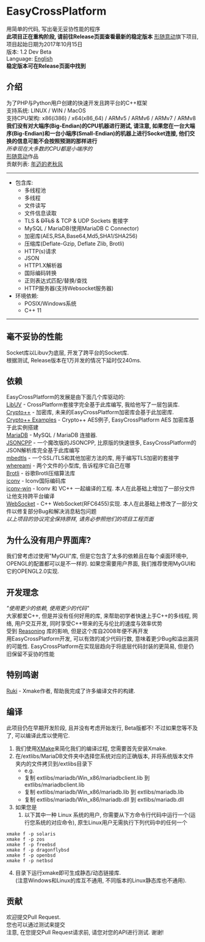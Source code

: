 # EasyCrossPlatform
用简单的代码, 写出毫无妥协性能的程序  
**此项目正在重构阶段, 请前往Release页面查看最新的稳定版本**
[形随意动](https://github.com/BlueAirTechGroup/)旗下项目, 项目起始日期为2017年10月15日  
版本: 1.2 Dev Beta  
Language: [English](README.md)  
**稳定版本可在Release页面中找到**  
## 介绍
为了PHP与Python用户创建的快速开发且跨平台的C++框架  
支持系统: LINUX / WIN / MacOS  
支持CPU架构: x86(i386) / x64(x86_64) / ARMv5 / ARMv6 / ARMv7 / ARMv8  
**我们没有对大端序(Big-Endian)的CPU机器进行测试, 请注意, 如果您在一台大端序(Big-Endian)和一台小端序(Small-Endian)的机器上进行Socket连接, 他们交换的信息可能不会按照预测的那样进行**  
*所幸现在大多数的CPU都是小端序的*  
[形随意动](https://www.xsyds.cn/)作品  
贡献列表: [年迈的老秋风](https://github.com/ToiletCommander)  

---

- 包含库: 
	- 多线程池
	- 多线程
	- 文件读写
	- 文件信息读取
	- TLS & ~~DTLS~~ & TCP & UDP Sockets 套接字
	- MySQL / MariaDB(使用MariaDB C Connector)
	- 加密库(AES,RSA,Base64,Md5,SHA1/SHA256)
	- 压缩库(Deflate-Gzip, Deflate Zlib, Brotli)
	- HTTP(s)请求
	- JSON
	- HTTP1.X解析器
	- 国际编码转换
	- 正则表达式匹配/替换/查找
	- HTTP服务器(支持Websocket服务器)
- 环境依赖: 
	- POSIX/Windows系统
	- C++ 11  

---

## 毫不妥协的性能
Socket库以Libuv为底层, 开发了跨平台的Socket库.  
根据测试, Release版本在1万并发的情况下延时仅240ms.  
## 依赖
EasyCrossPlatform的发展是由下面几个库驱动的:  
[LibUV](https://github.com/libuv/libuv) - CrossPlatform套接字完全基于此库编写, 我给他写了一层包装库.  
[Crypto++](https://github.com/weidai11/cryptopp) - 加密库, 未来的EasyCrossPlatform加密库会基于此加密库.  
[Crypto++ Examples](https://github.com/sechaser/CryptoPP) - Crypto++ AES例子, EasyCrossPlatform AES 加密库基于此实例搭建  
[MariaDB](https://mariadb.com/downloads/mariadb-tx/connector) - MySQL / MariaDB 连接器.  
[JSONCPP](https://github.com/henshao/jsoncpp) - 一个魔改版的JSONCPP, 比原版的快速很多, EasyCrossPlatform的JSON解析库完全基于此库编写  
[mbedtls](https://github.com/ARMmbed/mbedtls) - 一个SSL/TLS和其他加密方法的库, 用于编写TLS加密的套接字  
[whereami](https://github.com/gpakosz/whereami) - 两个文件的小型库, 告诉程序它自己在哪  
[Brotli](https://github.com/google/brotli) - 谷歌Brotli压缩算法库  
[iconv](https://www.gnu.org/software/libiconv/) - Iconv国际编码库  
[iconv-win](https://github.com/ThePhD/libiconv) - Iconv 和 VC++ 一起编译的工程. 本人在此基础上增加了一部分文件让他支持跨平台编译  
[WebSocket](https://github.com/katzarsky/WebSocket) - C++ WebSocket(RFC6455)实现. 本人在此基础上修改了一部分文件以修复部分Bug和解决消息粘包问题  
*以上项目的协议完全保持原样, 请务必参照他们的项目工程页面*  
## 为什么没有用户界面库?
我们曾考虑过使用"MyGUI"库, 但是它包含了太多的依赖且在每个桌面环境中, OPENGL的配置都可以是不一样的. 如果您需要用户界面, 我们推荐使用MyGUI和它的OPENGL2.0实现.  
## 开发理念
*"使用更少的依赖, 使用更少的代码"*  
大家都爱C++, 但是并没有任何好用的库, 来帮助初学者快速上手C++的多线程, 网络, 用户交互开发, 同时享受C++带来的无与伦比的速度与效率优势  
受到 [Reasoning](http://reasoning.biz/) 库的影响, 但是这个库自2008年便不再开发  
用EasyCrossPlatform开发, 可以有效的减少代码行数, 意味着更少Bug和溢出漏洞的可能性. EasyCrossPlatform在实现层趋向于将底层代码封装的更简易, 但是仍旧保留不妥协的性能  
## 特别鸣谢
[Ruki](https://github.com/waruqi) - Xmake作者, 帮助我完成了许多编译文件的构建.  
## 编译
此项目仍在早期开发阶段, 且并没有考虑开始发行, Beta版都不! 不过如果您等不及了, 可以编译此库以使用它.  
1. 我们使用[XMake](http://xmake.io/)来简化我们的编译过程, 您需要首先安装Xmake.
2. 在/extlibs/MariaDB文件夹中选择您系统对应的正确版本, 并将系统版本文件夹内的文件拷贝到/extlibs目录下
	- e.g. 
	- 复制 extlibs/mariadb/Win_x86/mariadbclient.lib 到 extlibs/mariadbclient.lib
	- 复制 extlibs/mariadb/Win_x86/mariadb.lib 到 extlibs/mariadb.lib
	- 复制 extlibs/mariadb/Win_x86/mariadb.dll 到 extlibs/mariadb.dll
3. 如果您是 
	1) 以下其中一种 Linux 系统的用户, 你需要从下方命令行代码中运行一个(运行您系统的对应命令), 原生Linux用户无需执行下列代码中的任何一个  

```
xmake f -p solaris
xmake f -p zos
xmake f -p freebsd
xmake f -p dragonflybsd
xmake f -p openbsd
xmake f -p netbsd
```

4. 目录下运行xmake即可生成静态/动态链接库.  
(注意Windows和Linux的库互不通用, 不同版本的Linux静态库也不通用).  
## 贡献
欢迎提交Pull Request.   
您也可以通过测试来提交   
注意, 在您提交Pull Request请求前, 请您对您的API进行测试. 谢谢!  